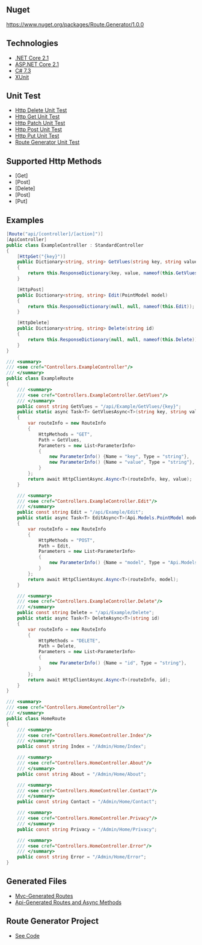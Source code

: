 ## Nuget

https://www.nuget.org/packages/Route.Generator/1.0.0

## Technologies

* [.NET Core 2.1](https://dotnet.microsoft.com/download)
* [ASP.NET Core 2.1](https://docs.microsoft.com/en-us/aspnet/core)
* [C# 7.3](https://docs.microsoft.com/en-us/dotnet/csharp)
* [XUnit](https://github.com/XUnit/XUnit)

## Unit Test

* [Http Delete Unit Test](https://github.com/188867052/Route.Generator/blob/master/UnitTest/HttpClientDeleteAsyncTest.cs)
* [Http Get Unit Test](https://github.com/188867052/Route.Generator/blob/master/UnitTest/HttpClientGetAsyncTest.cs)
* [Http Patch Unit Test](https://github.com/188867052/Route.Generator/blob/master/UnitTest/HttpClientPatchAsyncTest.cs)
* [Http Post Unit Test](https://github.com/188867052/Route.Generator/blob/master/UnitTest/HttpClientPostAsyncTest.cs)
* [Http Put Unit Test](https://github.com/188867052/Route.Generator/blob/master/UnitTest/HttpClientPutAsyncTest.cs)
* [Route Generator Unit Test](https://github.com/188867052/Route.Generator/blob/master/UnitTest/RouteGeneratorTest.cs)

## Supported Http Methods

* [Get]
* [Post]
* [Delete]
* [Post]
* [Put]

## Examples

```C#
[Route("api/[controller]/[action]")]
[ApiController]
public class ExampleController : StandardController
{
    [HttpGet("{key}")]
    public Dictionary<string, string> GetVlues(string key, string value)
    {
        return this.ResponseDictionary(key, value, nameof(this.GetVlues));
    }

    [HttpPost]
    public Dictionary<string, string> Edit(PointModel model)
    {
        return this.ResponseDictionary(null, null, nameof(this.Edit));
    }

    [HttpDelete]
    public Dictionary<string, string> Delete(string id)
    {
        return this.ResponseDictionary(null, null, nameof(this.Delete));
    }
}
```

```C#
/// <summary>
/// <see cref="Controllers.ExampleController"/>
/// </summary>
public class ExampleRoute
{
    /// <summary>
    /// <see cref="Controllers.ExampleController.GetVlues"/>
    /// </summary>
    public const string GetVlues = "/api/Example/GetVlues/{key}";
    public static async Task<T> GetVluesAsync<T>(string key, string value)
    {
        var routeInfo = new RouteInfo
        {
            HttpMethods = "GET",
            Path = GetVlues,
            Parameters = new List<ParameterInfo>
            {
                new ParameterInfo() {Name = "key", Type = "string"},
                new ParameterInfo() {Name = "value", Type = "string"},
            }
        };
        return await HttpClientAsync.Async<T>(routeInfo, key, value);
    }

    /// <summary>
    /// <see cref="Controllers.ExampleController.Edit"/>
    /// </summary>
    public const string Edit = "/api/Example/Edit";
    public static async Task<T> EditAsync<T>(Api.Models.PointModel model)
    {
        var routeInfo = new RouteInfo
        {
            HttpMethods = "POST",
            Path = Edit,
            Parameters = new List<ParameterInfo>
            {
                new ParameterInfo() {Name = "model", Type = "Api.Models.PointModel"},
            }
        };
        return await HttpClientAsync.Async<T>(routeInfo, model);
    }

    /// <summary>
    /// <see cref="Controllers.ExampleController.Delete"/>
    /// </summary>
    public const string Delete = "/api/Example/Delete";
    public static async Task<T> DeleteAsync<T>(string id)
    {
        var routeInfo = new RouteInfo
        {
            HttpMethods = "DELETE",
            Path = Delete,
            Parameters = new List<ParameterInfo>
            {
                new ParameterInfo() {Name = "id", Type = "string"},
            }
        };
        return await HttpClientAsync.Async<T>(routeInfo, id);
    }
}
```

```C#
/// <summary>
/// <see cref="Controllers.HomeController"/>
/// </summary>
public class HomeRoute
{
    /// <summary>
    /// <see cref="Controllers.HomeController.Index"/>
    /// </summary>
    public const string Index = "/Admin/Home/Index";

    /// <summary>
    /// <see cref="Controllers.HomeController.About"/>
    /// </summary>
    public const string About = "/Admin/Home/About";

    /// <summary>
    /// <see cref="Controllers.HomeController.Contact"/>
    /// </summary>
    public const string Contact = "/Admin/Home/Contact";

    /// <summary>
    /// <see cref="Controllers.HomeController.Privacy"/>
    /// </summary>
    public const string Privacy = "/Admin/Home/Privacy";

    /// <summary>
    /// <see cref="Controllers.HomeController.Error"/>
    /// </summary>
    public const string Error = "/Admin/Home/Error";
}
```

## Generated Files

* [Mvc-Generated Routes](https://github.com/188867052/Route.Generator/blob/master/Mvc/Routes.Generated.cs)
* [Api-Generated Routes and Async Methods](https://github.com/188867052/Route.Generator/blob/master/Api/Routes.Generated.cs)

## Route Generator Project

* [See Code](https://github.com/188867052/Route.Generator/tree/master/Route.Generator)

